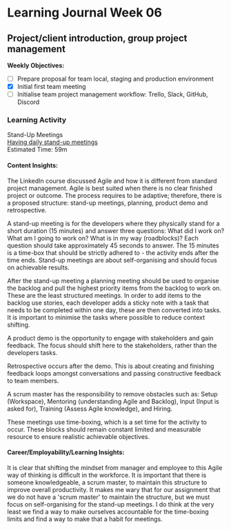 # Learning Journal Week 06

## Project/client introduction, group project management

**Weekly Objectives:**

- [ ] Prepare proposal for team local, staging and production environment
- [x] Initial first team meeting
- [ ] Initialise team project management workflow: Trello, Slack, GitHub, Discord

### Learning Activity

Stand-Up Meetings <br>
[Having daily stand-up meetings](https://www.linkedin.com/learning/agile-at-work-driving-productive-agile-meetings/having-daily-stand-up-meetings-2?autoplay=true&u=2223545) <br>
Estimated Time: 59m

#### Content Insights:

The LinkedIn course discussed Agile and how it is different from standard project management. Agile is best suited when
there is no clear finished project or outcome. The process requires to be adaptive; therefore, there is a proposed
structure: stand-up meetings, planning, product demo and retrospective.

A stand-up meeting is for the developers where they physically stand for a short duration (15 minutes) and answer three
questions: What did I work on? What am I going to work on? What is in my way (roadblocks)? Each question should take
approximately 45 seconds to answer. The 15 minutes is a time-box that should be strictly adhered to - the activity ends
after the time ends. Stand-up meetings are about self-organising and should focus on achievable results.

After the stand-up meeting a planning meeting should be used to organise the backlog and pull the highest priority items
from the backlog to work on. These are the least structured meetings. In order to add items to the backlog use stories,
each developer adds a sticky note with a task that needs to be completed within one day, these are then converted into
tasks. It is important to minimise the tasks where possible to reduce context shifting.

A product demo is the opportunity to engage with stakeholders and gain feedback. The focus should shift here to the
stakeholders, rather than the developers tasks.

Retrospective occurs after the demo. This is about creating and finishing feedback loops amongst conversations and
passing constructive feedback to team members.

A scrum master has the responsibility to remove obstacles such as: Setup (Workspace), Mentoring (understanding Agile and
Backlog), Input (Input is asked for), Training (Assess Agile knowledge), and Hiring.

These meetings use time-boxing, which is a set time for the activity to occur. These blocks should remain constant
limited and measurable resource to ensure realistic achievable objectives.

#### Career/Employability/Learning Insights:

It is clear that shifting the mindset from manager and employee to this Agile way of thinking is difficult in the
workforce. It is important that there is someone knowledgeable, a scrum master, to maintain this structure to improve
overall productivity. It makes me wary that for our assignment that we do not have a 'scrum master' to maintain the
structure, but we must focus on self-organising for the stand-up meetings. I do think at the very least we find a way to
make ourselves accountable for the time-boxing limits and find a way to make that a habit for meetings.

